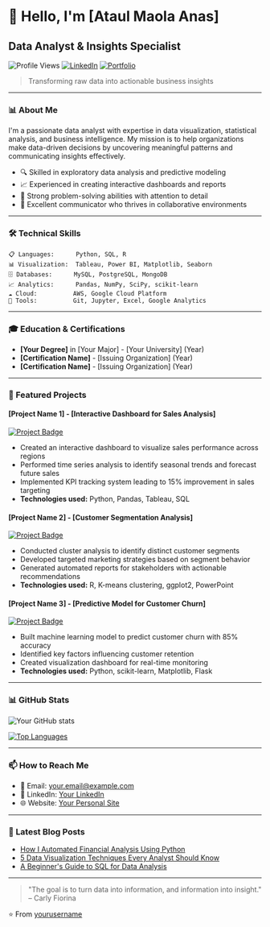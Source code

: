 # 👋 Hello, I'm [Ataul Maola Anas]
## Data Analyst & Insights Specialist

![Profile Views](https://komarev.com/ghpvc/?username=ataulmaola&color=brightgreen)
[![LinkedIn](https://img.shields.io/badge/LinkedIn-Connect-blue)](https://www.linkedin.com/in/ataul-anas/)
[![Portfolio](https://img.shields.io/badge/Portfolio-Visit-success)](https://yourportfolio.com)

> Transforming raw data into actionable business insights

---

### 📊 About Me

I'm a passionate data analyst with expertise in data visualization, statistical analysis, and business intelligence. My mission is to help organizations make data-driven decisions by uncovering meaningful patterns and communicating insights effectively.

- 🔍 Skilled in exploratory data analysis and predictive modeling
- 📈 Experienced in creating interactive dashboards and reports
- 🧠 Strong problem-solving abilities with attention to detail
- 🤝 Excellent communicator who thrives in collaborative environments

---

### 🛠️ Technical Skills

```
📋 Languages:      Python, SQL, R
📊 Visualization:  Tableau, Power BI, Matplotlib, Seaborn
🗄️ Databases:      MySQL, PostgreSQL, MongoDB
📈 Analytics:      Pandas, NumPy, SciPy, scikit-learn
☁️ Cloud:          AWS, Google Cloud Platform
🧰 Tools:          Git, Jupyter, Excel, Google Analytics
```

---

### 🎓 Education & Certifications

- **[Your Degree]** in [Your Major] - [Your University] (Year)
- **[Certification Name]** - [Issuing Organization] (Year)
- **[Certification Name]** - [Issuing Organization] (Year)

---

### 💼 Featured Projects

#### [Project Name 1] - [Interactive Dashboard for Sales Analysis]

[![Project Badge](https://img.shields.io/badge/Project-View-orange)](https://github.com/yourusername/project1)

- Created an interactive dashboard to visualize sales performance across regions
- Performed time series analysis to identify seasonal trends and forecast future sales
- Implemented KPI tracking system leading to 15% improvement in sales targeting
- **Technologies used:** Python, Pandas, Tableau, SQL

#### [Project Name 2] - [Customer Segmentation Analysis]

[![Project Badge](https://img.shields.io/badge/Project-View-orange)](https://github.com/yourusername/project2)

- Conducted cluster analysis to identify distinct customer segments
- Developed targeted marketing strategies based on segment behavior
- Generated automated reports for stakeholders with actionable recommendations
- **Technologies used:** R, K-means clustering, ggplot2, PowerPoint

#### [Project Name 3] - [Predictive Model for Customer Churn]

[![Project Badge](https://img.shields.io/badge/Project-View-orange)](https://github.com/yourusername/project3)

- Built machine learning model to predict customer churn with 85% accuracy
- Identified key factors influencing customer retention
- Created visualization dashboard for real-time monitoring
- **Technologies used:** Python, scikit-learn, Matplotlib, Flask

---

### 📊 GitHub Stats

![Your GitHub stats](https://github-readme-stats.vercel.app/api?username=yourusername&show_icons=true&theme=radical)

[![Top Languages](https://github-readme-stats.vercel.app/api/top-langs/?username=yourusername&layout=compact&theme=radical)](https://github.com/yourusername)

---

### 📫 How to Reach Me

- 📧 Email: your.email@example.com
- 💼 LinkedIn: [Your LinkedIn](https://www.linkedin.com/in/yourlinkedin/)
- 🌐 Website: [Your Personal Site](https://yourwebsite.com)

---

### 📝 Latest Blog Posts

<!-- BLOG-POST-LIST:START -->
- [How I Automated Financial Analysis Using Python](https://yourblog.com/post1)
- [5 Data Visualization Techniques Every Analyst Should Know](https://yourblog.com/post2)
- [A Beginner's Guide to SQL for Data Analysis](https://yourblog.com/post3)
<!-- BLOG-POST-LIST:END -->

---

> "The goal is to turn data into information, and information into insight." – Carly Fiorina

⭐️ From [yourusername](https://github.com/yourusername)
